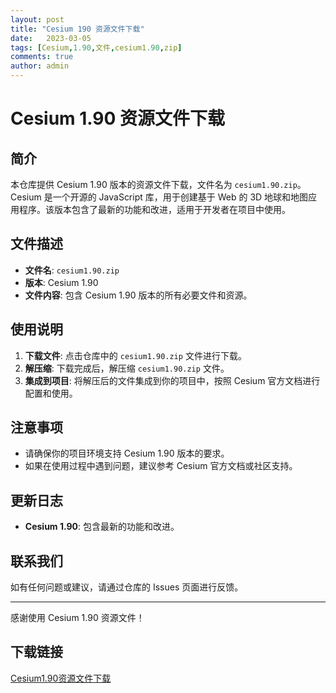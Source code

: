 ```yaml
---
layout: post
title: "Cesium 190 资源文件下载"
date:   2023-03-05
tags: [Cesium,1.90,文件,cesium1.90,zip]
comments: true
author: admin
---
```

# Cesium 1.90 资源文件下载

## 简介

本仓库提供 Cesium 1.90 版本的资源文件下载，文件名为 `cesium1.90.zip`。Cesium 是一个开源的 JavaScript 库，用于创建基于 Web 的 3D 地球和地图应用程序。该版本包含了最新的功能和改进，适用于开发者在项目中使用。

## 文件描述

- **文件名**: `cesium1.90.zip`
- **版本**: Cesium 1.90
- **文件内容**: 包含 Cesium 1.90 版本的所有必要文件和资源。

## 使用说明

1. **下载文件**: 点击仓库中的 `cesium1.90.zip` 文件进行下载。
2. **解压缩**: 下载完成后，解压缩 `cesium1.90.zip` 文件。
3. **集成到项目**: 将解压后的文件集成到你的项目中，按照 Cesium 官方文档进行配置和使用。

## 注意事项

- 请确保你的项目环境支持 Cesium 1.90 版本的要求。
- 如果在使用过程中遇到问题，建议参考 Cesium 官方文档或社区支持。

## 更新日志

- **Cesium 1.90**: 包含最新的功能和改进。

## 联系我们

如有任何问题或建议，请通过仓库的 Issues 页面进行反馈。

---

感谢使用 Cesium 1.90 资源文件！

## 下载链接

[Cesium1.90资源文件下载](https://pan.quark.cn/s/b1cfbff165d8)